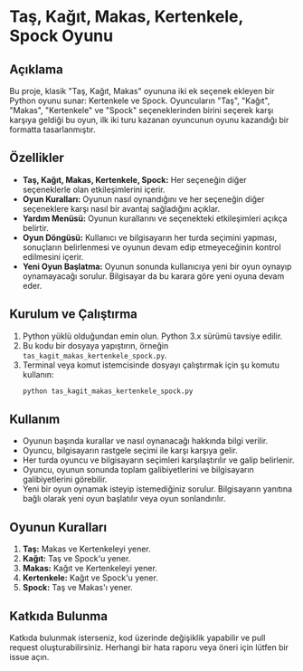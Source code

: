 # Taş, Kağıt, Makas, Kertenkele, Spock Oyunu

## Açıklama

Bu proje, klasik "Taş, Kağıt, Makas" oyununa iki ek seçenek ekleyen bir Python oyunu sunar: Kertenkele ve Spock. Oyuncuların "Taş", "Kağıt", "Makas", "Kertenkele" ve "Spock" seçeneklerinden birini seçerek karşı karşıya geldiği bu oyun, ilk iki turu kazanan oyuncunun oyunu kazandığı bir formatta tasarlanmıştır.

## Özellikler

- **Taş, Kağıt, Makas, Kertenkele, Spock:** Her seçeneğin diğer seçeneklerle olan etkileşimlerini içerir.
- **Oyun Kuralları:** Oyunun nasıl oynandığını ve her seçeneğin diğer seçeneklere karşı nasıl bir avantaj sağladığını açıklar.
- **Yardım Menüsü:** Oyunun kurallarını ve seçenekteki etkileşimleri açıkça belirtir.
- **Oyun Döngüsü:** Kullanıcı ve bilgisayarın her turda seçimini yapması, sonuçların belirlenmesi ve oyunun devam edip etmeyeceğinin kontrol edilmesini içerir.
- **Yeni Oyun Başlatma:** Oyunun sonunda kullanıcıya yeni bir oyun oynayıp oynamayacağı sorulur. Bilgisayar da bu karara göre yeni oyuna devam eder.

## Kurulum ve Çalıştırma

1. Python yüklü olduğundan emin olun. Python 3.x sürümü tavsiye edilir.
2. Bu kodu bir dosyaya yapıştırın, örneğin `tas_kagit_makas_kertenkele_spock.py`.
3. Terminal veya komut istemcisinde dosyayı çalıştırmak için şu komutu kullanın:
    ```bash
    python tas_kagit_makas_kertenkele_spock.py
    ```

## Kullanım

- Oyunun başında kurallar ve nasıl oynanacağı hakkında bilgi verilir.
- Oyuncu, bilgisayarın rastgele seçimi ile karşı karşıya gelir.
- Her turda oyuncu ve bilgisayarın seçimleri karşılaştırılır ve galip belirlenir.
- Oyuncu, oyunun sonunda toplam galibiyetlerini ve bilgisayarın galibiyetlerini görebilir.
- Yeni bir oyun oynamak isteyip istemediğiniz sorulur. Bilgisayarın yanıtına bağlı olarak yeni oyun başlatılır veya oyun sonlandırılır.

## Oyunun Kuralları

1. **Taş:** Makas ve Kertenkeleyi yener.
2. **Kağıt:** Taş ve Spock'u yener.
3. **Makas:** Kağıt ve Kertenkeleyi yener.
4. **Kertenkele:** Kağıt ve Spock'u yener.
5. **Spock:** Taş ve Makas'ı yener.

## Katkıda Bulunma

Katkıda bulunmak isterseniz, kod üzerinde değişiklik yapabilir ve pull request oluşturabilirsiniz. Herhangi bir hata raporu veya öneri için lütfen bir issue açın.


